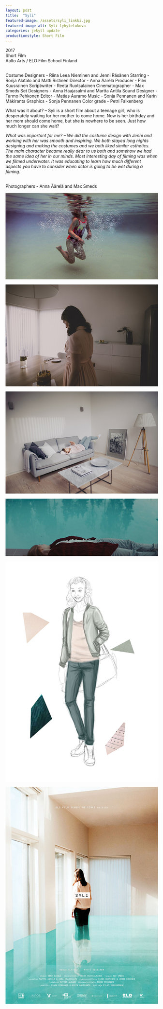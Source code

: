 ```yaml
---
layout: post
title:  "Syli"
featured-image: /assets/syli_linkki.jpg
featured-image-alt: Syli lyhytelokuva
categories: jekyll update
productionstyle: Short Film
---
```

  2017   
  Short Film  
  Aalto Arts / ELO Film School Finland  
  <br/>
<p></p>
  Costume Designers - Riina Leea Nieminen and Jenni Räsänen  
  Starring - Ronja Alatalo and Matti Ristinen  
  Director - Anna Äärelä  
  Producer - Pilvi Kuusrainen  
  Scriptwriter - Reeta Ruotsalainen  
  Cinematographer - Max Smeds  
  Set Designers - Anna Haajasalmi and Martta Antila  
  Sound Designer - Tarmo Pehkonen  
  Editor - Matias Auramo  
  Music - Sonja Pennanen and Karin Mäkiranta  
  Graphics - Sonja Pennanen  
  Color grade - Petri Falkenberg  
  <br/>
<p></p> 
<div class="post-text-alone">  
  What was it about? – Syli is a short film about a teenage girl, who is desperately waiting for her mother to come home. Now is her birthday and her mom should come home, but she is nowhere to be seen. Just how much longer can she wait?
<p></p> 
  <em>What was important for me? – We did the costume design with Jenni and working with her was smooth and inspiring. We both stayed long nights designing and making the costumes and we both liked similar esthetics. The main character became really dear to us both and somehow we had the same idea of her in our minds. Most interesting day of filming was when we filmed underwater. It was educating to learn how much different aspects you have to consider when actor is going to be wet during a filming.</em> 
<p></p> 
</div>


  <br/>
  Photographers - Anna Äärelä and Max Smeds


![alt text](/assets/projects/syli1.jpg)

![alt text](/assets/projects/syli2.jpg)

![alt text](/assets/projects/syli3.jpg)

![alt text](/assets/projects/syli4.jpg)

![alt text](/assets/projects/syli6.jpg)

![alt text](/assets/projects/syli5.jpg)